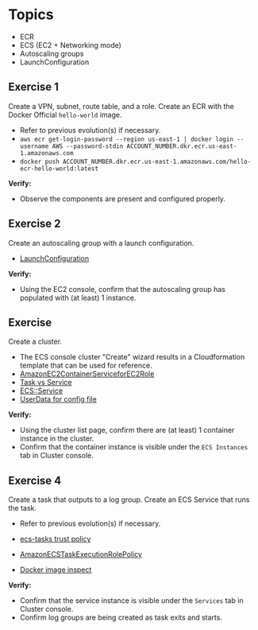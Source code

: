 # Topics
- ECR
- ECS (EC2 + Networking mode)
- Autoscaling groups
- LaunchConfiguration

## Exercise 1
Create a VPN, subnet, route table, and a role. Create an ECR with the Docker Official `hello-world` image.
- Refer to previous evolution(s) if necessary. 
- `aws ecr get-login-password --region us-east-1 | docker login --username AWS --password-stdin ACCOUNT_NUMBER.dkr.ecr.us-east-1.amazonaws.com`
- `docker push ACCOUNT_NUMBER.dkr.ecr.us-east-1.amazonaws.com/hello-ecr-hello-world:latest`

**Verify:**
- Observe the components are present and configured properly.

## Exercise 2
Create an autoscaling group with a launch configuration.
- [LaunchConfiguration](https://docs.aws.amazon.com/AWSCloudFormation/latest/UserGuide/aws-properties-as-launchconfig.html)

**Verify:**
- Using the EC2 console, confirm that the autoscaling group has populated with (at least) 1 instance.

## Exercise 
Create a cluster.
- The ECS console cluster "Create" wizard results in a Cloudformation template that can be used for reference.
- [AmazonEC2ContainerServiceforEC2Role](https://docs.aws.amazon.com/AmazonECS/latest/developerguide/ecs_managed_policies.html#AmazonEC2ContainerServiceforEC2Role)
- [Task vs Service](https://stackoverflow.com/questions/42960678/)
- [ECS::Service](https://docs.aws.amazon.com/AWSCloudFormation/latest/UserGuide/aws-resource-ecs-service.html)
- [UserData for config file](https://docs.aws.amazon.com/AmazonECS/latest/developerguide/ecs-agent-config.html)

**Verify:**
- Using the cluster list page, confirm there are (at least) 1 container instance in the cluster.
- Confirm that the container instance is visible under the `ECS Instances` tab in Cluster console.

## Exercise 4  
Create a task that outputs to a log group. Create an ECS Service that runs the task.
- Refer to previous evolution(s) if necessary. 
  
- [ecs-tasks trust policy](https://stackoverflow.com/a/49016565/385273)
- [AmazonECSTaskExecutionRolePolicy](https://docs.aws.amazon.com/AmazonECS/latest/developerguide/task_execution_IAM_role.html)
- [Docker image inspect](https://docs.docker.com/engine/reference/commandline/inspect/)

**Verify:**
- Confirm that the service instance is visible under the `Services` tab in Cluster console.
- Confirm log groups are being created as task exits and starts.